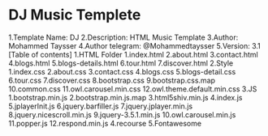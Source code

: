 # DJ Music Templete
  1.Template Name: DJ
  2.Description: HTML Music Template
  3.Author: Mohammed Taysser
  4.Author telegram: @Mohammedtaysser
  5.Version: 3.1
[Table of contents]
    1.HTML Folder
        1.index.html
        2.about.html
        3.contact.html
        4.blogs.html
        5.blogs-details.html
        6.tour.html
        7.discover.html
    2.Style
        1.index.css
        2.about.css
        3.contact.css
        4.blogs.css
        5.blogs-detail.css
        6.tour.css
        7.discover.css
        8.bootstrap.css
        9.bootstrap.css.map
        10.common.css
        11.owl.carousel.min.css
        12.owl.theme.default.min.css
    3.JS
        1.bootstrap.min.js
        2.bootstrap.min.js.map
        3.html5shiv.min.js
        4.index.js
        5.jplayerInit.js
        6.jquery.barfiller.js
        7.jquery.jplayer.min.js
        8.jquery.nicescroll.min.js
        9.jquery-3.5.1.min.js
        10.owl.carousel.min.js
        11.popper.js
        12.respond.min.js
    4.recourse
    5.Fontawesome
